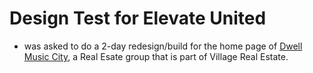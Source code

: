 # Design Test for Elevate United

- was asked to do a 2-day redesign/build for the home page of [Dwell Music City](http://dwellmusiccity.com/), a Real Esate group that is part of Village Real Estate.

